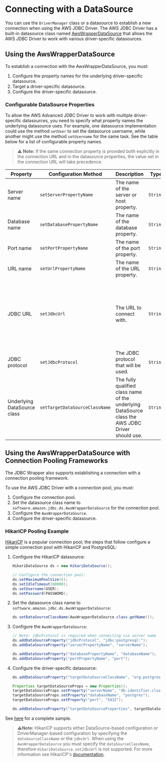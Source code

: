 # Connecting with a DataSource
You can use the `DriverManager` class or a datasource to establish a new connection when using the AWS JDBC Driver. The AWS JDBC Driver has a built-in datasource class named [AwsWrapperDataSource](../../wrapper/src/main/java/software/amazon/jdbc/ds/AwsWrapperDataSource.java) that allows the AWS JDBC Driver to work with various driver-specific datasources.

## Using the AwsWrapperDataSource

To establish a connection with the AwsWrapperDataSource, you must:

1. Configure the property names for the underlying driver-specific datasource. 
2. Target a driver-specific datasource.
3. Configure the driver-specific datasource.

### Configurable DataSource Properties

To allow the AWS Advanced JDBC Driver to work with multiple driver-specific datasources,
you need to specify what property names the underlying datasource uses.
For example, one datasource implementation could use the method `setUser` to set the datasource username,
while another might use the method `setUsername` for the same task. See the table below for a list of configurable property names.

> **:warning: Note:** If the same connection property is provided both explicitly in the connection URL and in the datasource properties, the value set in the connection URL will take precedence. 

| Property                    | Configuration Method           | Description                                                  | Type     | Required                                                     | Example                                |
| --------------------------- | ------------------------------ | ------------------------------------------------------------ | -------- | ------------------------------------------------------------ | -------------------------------------- |
| Server name                 | `setServerPropertyName`        | The name of the server or host property.                     | `String` | Yes, if no URL is provided.                                  | `serverName`                           |
| Database name               | `setDatabasePropertyName`      | The name of the database property.                           | `String` | No                                                           | `databaseName`                         |
| Port name                   | `setPortPropertyName`          | The name of the port property.                               | `String` | No                                                           | `port`                                 |
| URL name                    | `setUrlPropertyName`           | The name of the URL property.                                | `String` | No                                                           | `url`                                  |
| JDBC URL                    | `setJdbcUrl`                   | The URL to connect with.                                     | `String` | No, if there is enough information provided by the other properties that can be used to create a URL. | `jdbc:postgresql://localhost/postgres` |
| JDBC protocol               | `setJdbcProtocol`              | The JDBC protocol that will be used.                         | `String` | Yes, if the JDBC URL has not been set.                       | `jdbc:postgresql:`                     |
| Underlying DataSource class | `setTargetDataSourceClassName` | The fully qualified class name of the underlying DataSource class the AWS JDBC Driver should use. | `String` | Yes, if the JDBC URL has not been set.                       | `org.postgresql.ds.PGSimpleDataSource` |

## Using the AwsWrapperDataSource with Connection Pooling Frameworks

The JDBC Wrapper also supports establishing a connection with a connection pooling framework.

To use the AWS JDBC Driver with a connection pool, you must:

1. Configure the connection pool.
2. Set the datasource class name to `software.amazon.jdbc.ds.AwsWrapperDataSource` for the connection pool.
3. Configure the `AwsWrapperDataSource`.
4. Configure the driver-specific datasource.

### HikariCP Pooling Example

[HikariCP](https://github.com/brettwooldridge/HikariCP) is a popular connection pool; the steps that follow configure a simple connection pool with HikariCP and PostgreSQL:

1. Configure the HikariCP datasource:
   ```java
   HikariDataSource ds = new HikariDataSource();
   
   // Configure the connection pool:
   ds.setMaximumPoolSize(5);
   ds.setIdleTimeout(60000);
   ds.setUsername(USER);
   ds.setPassword(PASSWORD);
   ```

2. Set the datasource class name to `software.amazon.jdbc.ds.AwsWrapperDataSource`:
   ```java
   ds.setDataSourceClassName(AwsWrapperDataSource.class.getName());
   ```

3. Configure the `AwsWrapperDataSource`:
   ```java
   // Note: jdbcProtocol is required when connecting via server name
   ds.addDataSourceProperty("jdbcProtocol", "jdbc:postgresql:");
   ds.addDataSourceProperty("serverPropertyName", "serverName");
   
   ds.addDataSourceProperty("databasePropertyName", "databaseName");
   ds.addDataSourceProperty("portPropertyName", "port");
   ```

4. Configure the driver-specific datasource:
   ```java
   ds.addDataSourceProperty("targetDataSourceClassName", "org.postgresql.ds.PGSimpleDataSource");
   
   Properties targetDataSourceProps = new Properties();
   targetDataSourceProps.setProperty("serverName", "db-identifier.cluster-XYZ.us-east-2.rds.amazonaws.com");
   targetDataSourceProps.setProperty("databaseName", "postgres");
   targetDataSourceProps.setProperty("port", "5432");
   
   ds.addDataSourceProperty("targetDataSourceProperties", targetDataSourceProps);
   ```

See [here](./sample-code/HikariSample.java) for a complete sample.

> **:warning:Note:** HikariCP supports either DataSource-based configuration or DriverManager-based configuration by specifying the `dataSourceClassName` or the `jdbcUrl`. When using the `AwsWrapperDataSource` you must specify the `dataSourceClassName`, therefore `HikariDataSource.setJdbcUrl` is not supported. For more information see HikariCP's [documentation](https://github.com/brettwooldridge/HikariCP#gear-configuration-knobs-baby).
